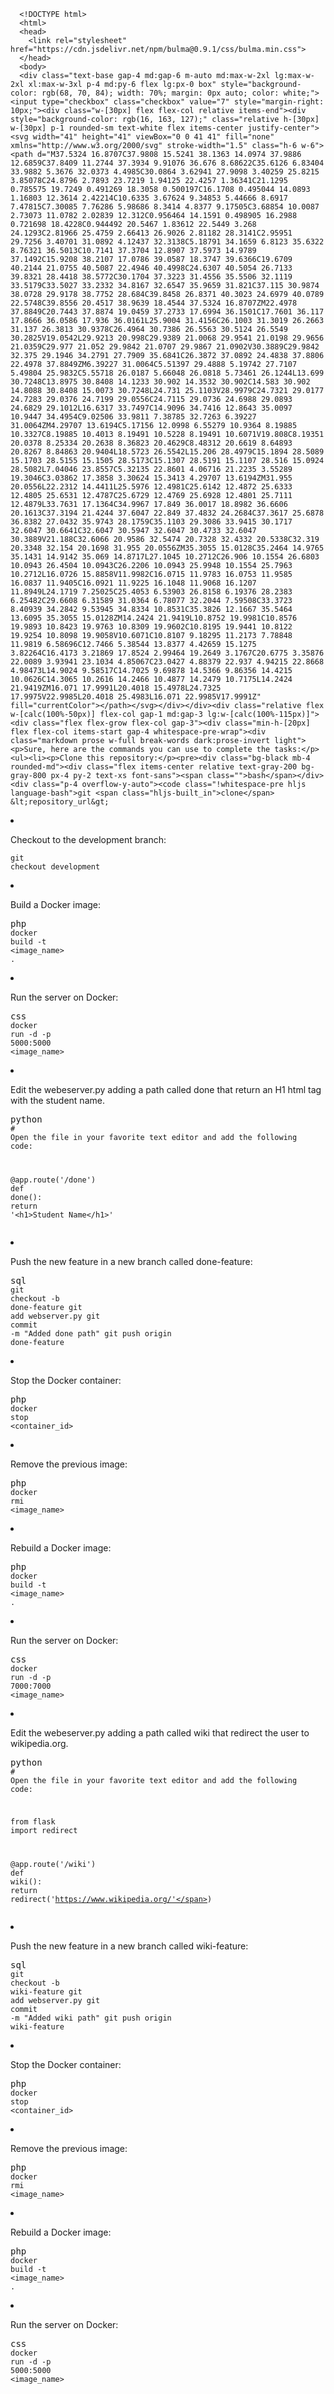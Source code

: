
      <!DOCTYPE html>
      <html>
      <head>
        <link rel="stylesheet" href="https://cdn.jsdelivr.net/npm/bulma@0.9.1/css/bulma.min.css">
      </head>
      <body>
      <div class="text-base gap-4 md:gap-6 m-auto md:max-w-2xl lg:max-w-2xl xl:max-w-3xl p-4 md:py-6 flex lg:px-0 box" style="background-color: rgb(68, 70, 84); width: 70%; margin: 0px auto; color: white;"><input type="checkbox" class="checkbox" value="7" style="margin-right: 10px;"><div class="w-[30px] flex flex-col relative items-end"><div style="background-color: rgb(16, 163, 127);" class="relative h-[30px] w-[30px] p-1 rounded-sm text-white flex items-center justify-center"><svg width="41" height="41" viewBox="0 0 41 41" fill="none" xmlns="http://www.w3.org/2000/svg" stroke-width="1.5" class="h-6 w-6"><path d="M37.5324 16.8707C37.9808 15.5241 38.1363 14.0974 37.9886 12.6859C37.8409 11.2744 37.3934 9.91076 36.676 8.68622C35.6126 6.83404 33.9882 5.3676 32.0373 4.4985C30.0864 3.62941 27.9098 3.40259 25.8215 3.85078C24.8796 2.7893 23.7219 1.94125 22.4257 1.36341C21.1295 0.785575 19.7249 0.491269 18.3058 0.500197C16.1708 0.495044 14.0893 1.16803 12.3614 2.42214C10.6335 3.67624 9.34853 5.44666 8.6917 7.47815C7.30085 7.76286 5.98686 8.3414 4.8377 9.17505C3.68854 10.0087 2.73073 11.0782 2.02839 12.312C0.956464 14.1591 0.498905 16.2988 0.721698 18.4228C0.944492 20.5467 1.83612 22.5449 3.268 24.1293C2.81966 25.4759 2.66413 26.9026 2.81182 28.3141C2.95951 29.7256 3.40701 31.0892 4.12437 32.3138C5.18791 34.1659 6.8123 35.6322 8.76321 36.5013C10.7141 37.3704 12.8907 37.5973 14.9789 37.1492C15.9208 38.2107 17.0786 39.0587 18.3747 39.6366C19.6709 40.2144 21.0755 40.5087 22.4946 40.4998C24.6307 40.5054 26.7133 39.8321 28.4418 38.5772C30.1704 37.3223 31.4556 35.5506 32.1119 33.5179C33.5027 33.2332 34.8167 32.6547 35.9659 31.821C37.115 30.9874 38.0728 29.9178 38.7752 28.684C39.8458 26.8371 40.3023 24.6979 40.0789 22.5748C39.8556 20.4517 38.9639 18.4544 37.5324 16.8707ZM22.4978 37.8849C20.7443 37.8874 19.0459 37.2733 17.6994 36.1501C17.7601 36.117 17.8666 36.0586 17.936 36.0161L25.9004 31.4156C26.1003 31.3019 26.2663 31.137 26.3813 30.9378C26.4964 30.7386 26.5563 30.5124 26.5549 30.2825V19.0542L29.9213 20.998C29.9389 21.0068 29.9541 21.0198 29.9656 21.0359C29.977 21.052 29.9842 21.0707 29.9867 21.0902V30.3889C29.9842 32.375 29.1946 34.2791 27.7909 35.6841C26.3872 37.0892 24.4838 37.8806 22.4978 37.8849ZM6.39227 31.0064C5.51397 29.4888 5.19742 27.7107 5.49804 25.9832C5.55718 26.0187 5.66048 26.0818 5.73461 26.1244L13.699 30.7248C13.8975 30.8408 14.1233 30.902 14.3532 30.902C14.583 30.902 14.8088 30.8408 15.0073 30.7248L24.731 25.1103V28.9979C24.7321 29.0177 24.7283 29.0376 24.7199 29.0556C24.7115 29.0736 24.6988 29.0893 24.6829 29.1012L16.6317 33.7497C14.9096 34.7416 12.8643 35.0097 10.9447 34.4954C9.02506 33.9811 7.38785 32.7263 6.39227 31.0064ZM4.29707 13.6194C5.17156 12.0998 6.55279 10.9364 8.19885 10.3327C8.19885 10.4013 8.19491 10.5228 8.19491 10.6071V19.808C8.19351 20.0378 8.25334 20.2638 8.36823 20.4629C8.48312 20.6619 8.64893 20.8267 8.84863 20.9404L18.5723 26.5542L15.206 28.4979C15.1894 28.5089 15.1703 28.5155 15.1505 28.5173C15.1307 28.5191 15.1107 28.516 15.0924 28.5082L7.04046 23.8557C5.32135 22.8601 4.06716 21.2235 3.55289 19.3046C3.03862 17.3858 3.30624 15.3413 4.29707 13.6194ZM31.955 20.0556L22.2312 14.4411L25.5976 12.4981C25.6142 12.4872 25.6333 12.4805 25.6531 12.4787C25.6729 12.4769 25.6928 12.4801 25.7111 12.4879L33.7631 17.1364C34.9967 17.849 36.0017 18.8982 36.6606 20.1613C37.3194 21.4244 37.6047 22.849 37.4832 24.2684C37.3617 25.6878 36.8382 27.0432 35.9743 28.1759C35.1103 29.3086 33.9415 30.1717 32.6047 30.6641C32.6047 30.5947 32.6047 30.4733 32.6047 30.3889V21.188C32.6066 20.9586 32.5474 20.7328 32.4332 20.5338C32.319 20.3348 32.154 20.1698 31.955 20.0556ZM35.3055 15.0128C35.2464 14.9765 35.1431 14.9142 35.069 14.8717L27.1045 10.2712C26.906 10.1554 26.6803 10.0943 26.4504 10.0943C26.2206 10.0943 25.9948 10.1554 25.7963 10.2712L16.0726 15.8858V11.9982C16.0715 11.9783 16.0753 11.9585 16.0837 11.9405C16.0921 11.9225 16.1048 11.9068 16.1207 11.8949L24.1719 7.25025C25.4053 6.53903 26.8158 6.19376 28.2383 6.25482C29.6608 6.31589 31.0364 6.78077 32.2044 7.59508C33.3723 8.40939 34.2842 9.53945 34.8334 10.8531C35.3826 12.1667 35.5464 13.6095 35.3055 15.0128ZM14.2424 21.9419L10.8752 19.9981C10.8576 19.9893 10.8423 19.9763 10.8309 19.9602C10.8195 19.9441 10.8122 19.9254 10.8098 19.9058V10.6071C10.8107 9.18295 11.2173 7.78848 11.9819 6.58696C12.7466 5.38544 13.8377 4.42659 15.1275 3.82264C16.4173 3.21869 17.8524 2.99464 19.2649 3.1767C20.6775 3.35876 22.0089 3.93941 23.1034 4.85067C23.0427 4.88379 22.937 4.94215 22.8668 4.98473L14.9024 9.58517C14.7025 9.69878 14.5366 9.86356 14.4215 10.0626C14.3065 10.2616 14.2466 10.4877 14.2479 10.7175L14.2424 21.9419ZM16.071 17.9991L20.4018 15.4978L24.7325 17.9975V22.9985L20.4018 25.4983L16.071 22.9985V17.9991Z" fill="currentColor"></path></svg></div></div><div class="relative flex w-[calc(100%-50px)] flex-col gap-1 md:gap-3 lg:w-[calc(100%-115px)]"><div class="flex flex-grow flex-col gap-3"><div class="min-h-[20px] flex flex-col items-start gap-4 whitespace-pre-wrap"><div class="markdown prose w-full break-words dark:prose-invert light"><p>Sure, here are the commands you can use to complete the tasks:</p><ul><li><p>Clone this repository:</p><pre><div class="bg-black mb-4 rounded-md"><div class="flex items-center relative text-gray-200 bg-gray-800 px-4 py-2 text-xs font-sans"><span class="">bash</span></div><div class="p-4 overflow-y-auto"><code class="!whitespace-pre hljs language-bash">git <span class="hljs-built_in">clone</span> &lt;repository_url&gt;
</code></div></div></pre></li><li><p>Checkout to the development branch:</p><pre><div class="bg-black mb-4 rounded-md"><div class="flex items-center relative text-gray-200 bg-gray-800 px-4 py-2 text-xs font-sans"></div><div class="p-4 overflow-y-auto"><code class="!whitespace-pre hljs">git checkout development
</code></div></div></pre></li><li><p>Build a Docker image:</p><pre><div class="bg-black mb-4 rounded-md"><div class="flex items-center relative text-gray-200 bg-gray-800 px-4 py-2 text-xs font-sans"><span class="">php</span></div><div class="p-4 overflow-y-auto"><code class="!whitespace-pre hljs language-php-template"><span class="xml">docker build -t <span class="hljs-tag">&lt;<span class="hljs-name">image_name</span>&gt;</span> .
</span></code></div></div></pre></li><li><p>Run the server on Docker:</p><pre><div class="bg-black mb-4 rounded-md"><div class="flex items-center relative text-gray-200 bg-gray-800 px-4 py-2 text-xs font-sans"><span class="">css</span></div><div class="p-4 overflow-y-auto"><code class="!whitespace-pre hljs language-css">docker run -d -<span class="hljs-selector-tag">p</span> <span class="hljs-number">5000</span>:<span class="hljs-number">5000</span> &lt;image_name&gt;
</code></div></div></pre></li><li><p>Edit the webeserver.py adding a path called done that return an H1 html tag with the student name.</p><pre><div class="bg-black mb-4 rounded-md"><div class="flex items-center relative text-gray-200 bg-gray-800 px-4 py-2 text-xs font-sans"><span class="">python</span></div><div class="p-4 overflow-y-auto"><code class="!whitespace-pre hljs language-python"><span class="hljs-comment"># Open the file in your favorite text editor and add the following code:</span>

<span class="hljs-meta">@app.route(<span class="hljs-params"><span class="hljs-string">'/done'</span></span>)</span>
<span class="hljs-keyword">def</span> <span class="hljs-title function_">done</span>():
    <span class="hljs-keyword">return</span> <span class="hljs-string">'&lt;h1&gt;Student Name&lt;/h1&gt;'</span>
</code></div></div></pre></li><li><p>Push the new feature in a new branch called done-feature:</p><pre><div class="bg-black mb-4 rounded-md"><div class="flex items-center relative text-gray-200 bg-gray-800 px-4 py-2 text-xs font-sans"><span class="">sql</span></div><div class="p-4 overflow-y-auto"><code class="!whitespace-pre hljs language-sql">git checkout <span class="hljs-operator">-</span>b done<span class="hljs-operator">-</span>feature
git <span class="hljs-keyword">add</span> webserver.py
git <span class="hljs-keyword">commit</span> <span class="hljs-operator">-</span>m "Added done path"
git push origin done<span class="hljs-operator">-</span>feature
</code></div></div></pre></li><li><p>Stop the Docker container:</p><pre><div class="bg-black mb-4 rounded-md"><div class="flex items-center relative text-gray-200 bg-gray-800 px-4 py-2 text-xs font-sans"><span class="">php</span></div><div class="p-4 overflow-y-auto"><code class="!whitespace-pre hljs language-php-template"><span class="xml">docker stop <span class="hljs-tag">&lt;<span class="hljs-name">container_id</span>&gt;</span>
</span></code></div></div></pre></li><li><p>Remove the previous image:</p><pre><div class="bg-black mb-4 rounded-md"><div class="flex items-center relative text-gray-200 bg-gray-800 px-4 py-2 text-xs font-sans"><span class="">php</span></div><div class="p-4 overflow-y-auto"><code class="!whitespace-pre hljs language-php-template"><span class="xml">docker rmi <span class="hljs-tag">&lt;<span class="hljs-name">image_name</span>&gt;</span>
</span></code></div></div></pre></li><li><p>Rebuild a Docker image:</p><pre><div class="bg-black mb-4 rounded-md"><div class="flex items-center relative text-gray-200 bg-gray-800 px-4 py-2 text-xs font-sans"><span class="">php</span></div><div class="p-4 overflow-y-auto"><code class="!whitespace-pre hljs language-php-template"><span class="xml">docker build -t <span class="hljs-tag">&lt;<span class="hljs-name">image_name</span>&gt;</span> .
</span></code></div></div></pre></li><li><p>Run the server on Docker:</p><pre><div class="bg-black mb-4 rounded-md"><div class="flex items-center relative text-gray-200 bg-gray-800 px-4 py-2 text-xs font-sans"><span class="">css</span></div><div class="p-4 overflow-y-auto"><code class="!whitespace-pre hljs language-css">docker run -d -<span class="hljs-selector-tag">p</span> <span class="hljs-number">7000</span>:<span class="hljs-number">7000</span> &lt;image_name&gt;
</code></div></div></pre></li><li><p>Edit the webeserver.py adding a path called wiki that redirect the user to wikipedia.org.</p><pre><div class="bg-black mb-4 rounded-md"><div class="flex items-center relative text-gray-200 bg-gray-800 px-4 py-2 text-xs font-sans"><span class="">python</span></div><div class="p-4 overflow-y-auto"><code class="!whitespace-pre hljs language-python"><span class="hljs-comment"># Open the file in your favorite text editor and add the following code:</span>

<span class="hljs-keyword">from</span> flask <span class="hljs-keyword">import</span> redirect

<span class="hljs-meta">@app.route(<span class="hljs-params"><span class="hljs-string">'/wiki'</span></span>)</span>
<span class="hljs-keyword">def</span> <span class="hljs-title function_">wiki</span>():
    <span class="hljs-keyword">return</span> redirect(<span class="hljs-string">'https://www.wikipedia.org/'</span>)
</code></div></div></pre></li><li><p>Push the new feature in a new branch called wiki-feature:</p><pre><div class="bg-black mb-4 rounded-md"><div class="flex items-center relative text-gray-200 bg-gray-800 px-4 py-2 text-xs font-sans"><span class="">sql</span></div><div class="p-4 overflow-y-auto"><code class="!whitespace-pre hljs language-sql">git checkout <span class="hljs-operator">-</span>b wiki<span class="hljs-operator">-</span>feature
git <span class="hljs-keyword">add</span> webserver.py
git <span class="hljs-keyword">commit</span> <span class="hljs-operator">-</span>m "Added wiki path"
git push origin wiki<span class="hljs-operator">-</span>feature
</code></div></div></pre></li><li><p>Stop the Docker container:</p><pre><div class="bg-black mb-4 rounded-md"><div class="flex items-center relative text-gray-200 bg-gray-800 px-4 py-2 text-xs font-sans"><span class="">php</span></div><div class="p-4 overflow-y-auto"><code class="!whitespace-pre hljs language-php-template"><span class="xml">docker stop <span class="hljs-tag">&lt;<span class="hljs-name">container_id</span>&gt;</span>
</span></code></div></div></pre></li><li><p>Remove the previous image:</p><pre><div class="bg-black mb-4 rounded-md"><div class="flex items-center relative text-gray-200 bg-gray-800 px-4 py-2 text-xs font-sans"><span class="">php</span></div><div class="p-4 overflow-y-auto"><code class="!whitespace-pre hljs language-php-template"><span class="xml">docker rmi <span class="hljs-tag">&lt;<span class="hljs-name">image_name</span>&gt;</span>
</span></code></div></div></pre></li><li><p>Rebuild a Docker image:</p><pre><div class="bg-black mb-4 rounded-md"><div class="flex items-center relative text-gray-200 bg-gray-800 px-4 py-2 text-xs font-sans"><span class="">php</span></div><div class="p-4 overflow-y-auto"><code class="!whitespace-pre hljs language-php-template"><span class="xml">docker build -t <span class="hljs-tag">&lt;<span class="hljs-name">image_name</span>&gt;</span> .
</span></code></div></div></pre></li><li><p>Run the server on Docker:</p><pre><div class="bg-black mb-4 rounded-md"><div class="flex items-center relative text-gray-200 bg-gray-800 px-4 py-2 text-xs font-sans"><span class="">css</span></div><div class="p-4 overflow-y-auto"><code class="!whitespace-pre hljs language-css">docker run -d -<span class="hljs-selector-tag">p</span> <span class="hljs-number">5000</span>:<span class="hljs-number">5000</span> &lt;image_name&gt;
</code></div></div></pre></li></ul></div></div></div><div class="flex justify-between"><div class="text-gray-400 flex self-end lg:self-center justify-center mt-2 gap-3 md:gap-4 lg:gap-1 lg:absolute lg:top-0 lg:translate-x-full lg:right-0 lg:mt-0 lg:pl-2 visible"></div></div></div></div>
      </body>
      </html>
      
